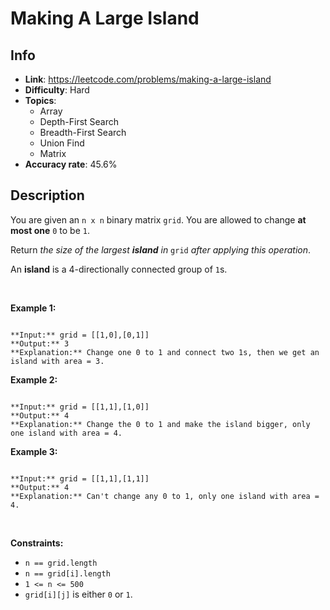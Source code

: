 # Making A Large Island

## Info  
- **Link**: https://leetcode.com/problems/making-a-large-island
- **Difficulty**: Hard  
- **Topics**:   
    - Array
    - Depth-First Search
    - Breadth-First Search
    - Union Find
    - Matrix
- **Accuracy rate**: 45.6%  

## Description  
    
You are given an `n x n` binary matrix `grid`. You are allowed to change **at most one** `0` to be `1`.


Return *the size of the largest **island** in* `grid` *after applying this operation*.


An **island** is a 4-directionally connected group of `1`s.


 


**Example 1:**



```

**Input:** grid = [[1,0],[0,1]]
**Output:** 3
**Explanation:** Change one 0 to 1 and connect two 1s, then we get an island with area = 3.

```

**Example 2:**



```

**Input:** grid = [[1,1],[1,0]]
**Output:** 4
**Explanation:** Change the 0 to 1 and make the island bigger, only one island with area = 4.
```

**Example 3:**



```

**Input:** grid = [[1,1],[1,1]]
**Output:** 4
**Explanation:** Can't change any 0 to 1, only one island with area = 4.

```

 


**Constraints:**


* `n == grid.length`
* `n == grid[i].length`
* `1 <= n <= 500`
* `grid[i][j]` is either `0` or `1`.
  
    